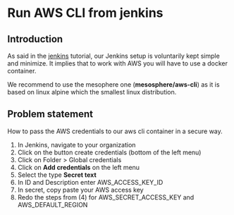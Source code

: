 # Run AWS CLI from jenkins

## Introduction
As said in the [jenkins](https://github.dxc.com/lgil3/tutorials/tree/master/jenkins?_pjax=%23js-repo-pjax-container) tutorial, our Jenkins setup is voluntarily kept simple and minimize. It implies that to work with AWS you will have to use a docker container.

We recommend to use the mesophere one (**mesosphere/aws-cli**) as it is based on linux alpine which the smallest linux distribution.

## Problem statement
How to pass the AWS credentials to our aws cli container in a secure way.

1. In Jenkins, navigate to your organization
2. Click on the button create credentials (bottom of the left menu)
3. Click on Folder > Global credentials
4. Click on **Add credentials** on the left menu
5. Select the type **Secret text**
6. In ID and Description enter AWS_ACCESS_KEY_ID
7. In secret, copy paste your AWS access key
8. Redo the steps from (4) for AWS_SECRET_ACCESS_KEY and AWS_DEFAULT_REGION
